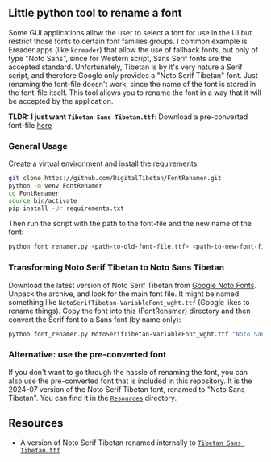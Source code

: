 ## Little python tool to rename a font

Some GUI applications allow the user to select a font for use in the UI but restrict those fonts to certain font families groups. I common example is Ereader apps (like `koreader`) that allow the use of fallback fonts, but only of type "Noto Sans", since for Western script, Sans Serif fonts are the accepted standard. Unfortunately, Tibetan is by it's very nature a Serif script, and therefore Google only provides a "Noto Serif Tibetan" font. Just renaming the font-file doesn't work, since the name of the font is stored in the font-file itself. This tool allows you to rename the font in a way that it will be accepted by the application.

**TLDR: I just want `Tibetan Sans Tibetan.ttf`**: Download a pre-converted font-file [here](blob:https://github.com/493f21aa-2310-48a9-b42e-39556eca4c3d)

### General Usage

Create a virtual environment and install the requirements:

```bash
git clone https://github.com/DigitalTibetan/FontRenamer.git
python -m venv FontRenamer
cd FontRenamer
source bin/activate
pip install -Ur requirements.txt
```

Then run the script with the path to the font-file and the new name of the font:

```bash
python font_renamer.py <path-to-old-font-file.ttf> <path-to-new-font-file.ttf> "New Font Name"
```

### Transforming Noto Serif Tibetan to Noto Sans Tibetan

Download the latest version of Noto Serif Tibetan from [Google Noto Fonts](https://fonts.google.com/noto/specimen/Noto+Serif+Tibetan). Unpack the archive, and look for the main font file. It might be named something like `NotoSerifTibetan-VariableFont_wght.ttf` (Google likes to rename things). Copy the font into this (FontRenamer) directory and then convert the Serif font to a Sans font (by name only):

```bash
python font_renamer.py NotoSerifTibetan-VariableFont_wght.ttf "Noto Sans Tibetan.ttf" "Noto Sans Tibetan"
```

### Alternative: use the pre-converted font

If you don't want to go through the hassle of renaming the font, you can also use the pre-converted font that is included in this repository. It is the 2024-07 version of the Noto Serif Tibetan font, renamed to "Noto Sans Tibetan". You can find it in the [`Resources`](https://github.com/DigitalTibetan/FontRenamer/blob/main/Resources/) directory.

## Resources

- A version of Noto Serif Tibetan renamed internally to [`Tibetan Sans Tibetan.ttf`](https://github.com/DigitalTibetan/FontRenamer/blob/main/Resources/Noto%20Sans%20Tibetan.ttf)
